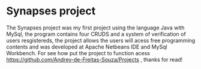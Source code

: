 # Synapses project
The Synapses project was my first project using the language Java with MySql, the program contains four CRUDS and a system of verification of users resgistereds, 
the project allows the users will acess free programming contents and was developed at Apache Netbeans IDE and MySql Workbench. For see how put the project to function 
acess https://github.com/Andrey-de-Freitas-Souza/Projects , thanks for read!
